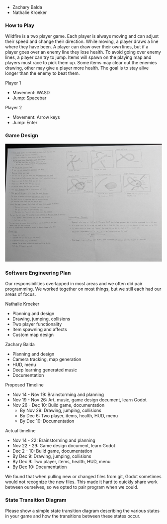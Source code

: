 
- Zachary Balda
- Nathalie Kroeker

### How to Play
Wildfire is a two player game. Each player is always moving and can adjust their speed and change their direction. While moving, a player draws a line where they have been. A player can draw over their own lines, but if a player goes over an enemy line they lose health. To avoid going over enemy lines, a player can try to jump. Items will spawn on the playing map and players must race to pick them up. Some items may clear out the enemies drawing, other may give a player more health. The goal is to stay alive longer than the enemy to beat them.

Player 1
- Movement: WASD
- Jump: Spacebar

Player 2
- Movement: Arrow keys
- Jump: Enter

### Game Design
![Game Design Document 1](images/game_design_document.jpg)

### Software Engineering Plan
Our responsibilities overlapped in most areas and we often did pair programming. We worked together on most things, but we still each had our areas of focus.

Nathalie Kroeker
 - Planning and design
 - Drawing, jumping, collisions
 - Two player functionality
 - Item spawning and affects
 - Custom map design

Zachary Balda
 - Planning and design
 - Camera tracking, map generation
 - HUD, menu
 - Deep learning generated music
 - Documentation

Proposed Timeline
 - Nov 14 - Nov 19: Brainstorming and planning
 - Nov 19 - Nov 26: Art, music, game design document, learn Godot
 - Nov 26 - Dec 10: Build game, documentation
   - By Nov 29: Drawing, jumping, collisions
   - By Dec 6: Two player, items, health, HUD, menu
   - By Dec 10: Documentation

Actual timeline
 - Nov 14 - 22: Brainstorming and planning
 - Nov 22 - 29: Game design document, learn Godot
 - Dec 2 - 10: Build game, documentation
  - By Dec 9: Drawing, jumping, collisions
  - By Dec 9: Two player, items, health, HUD, menu
  - By Dec 10: Documentation

We found that when pulling new or changed files from git, Godot sometimes would not recognize the new files. This made it hard to quickly share work between ourselves, so we opted to pair program when we could.

### State Transition Diagram
Please show a simple state transition diagram describing the various states in your game and how the transitions between these states occur.
